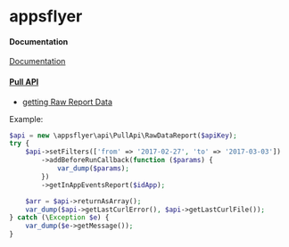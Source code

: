 # appsflyer


#### Documentation

[Documentation](https://support.appsflyer.com/hc/en-us)


#### [Pull API](https://support.appsflyer.com/hc/en-us/articles/207034346-Pull-APIs-Pulling-AppsFlyer-Reports-by-APIs)

 - [getting Raw Report Data](https://support.appsflyer.com/hc/en-us/articles/208387843-Raw-Data-Reports-V5-)
  
  Example:
  
  ```php
  $api = new \appsflyer\api\PullApi\RawDataReport($apiKey);
  try {
      $api->setFilters(['from' => '2017-02-27', 'to' => '2017-03-03'])
          ->addBeforeRunCallback(function ($params) {
              var_dump($params);
          })
          ->getInAppEventsReport($idApp);
 
      $arr = $api->returnAsArray();
      var_dump($api->getLastCurlError(), $api->getLastCurlFile());
  } catch (\Exception $e) {
      var_dump($e->getMessage());
  }
  ```